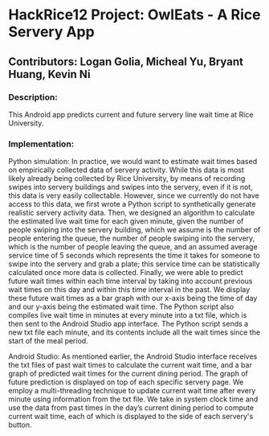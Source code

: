 # HackRice12 Project: OwlEats - A Rice Servery App

## Contributors: Logan Golia, Micheal Yu, Bryant Huang, Kevin Ni

### Description:
This Android app predicts current and future servery line wait time at Rice University.

### Implementation: 
Python simulation: 
In practice, we would want to estimate wait times based on empirically collected data of servery activity. While this data is most likely already being collected by Rice University, by means of recording swipes into servery buildings and swipes into the servery, even if it is not, this data is very easily collectable. However, since we currently do not have access to this data, we first wrote a Python script to synthetically generate realistic servery activity data. Then, we designed an algorithm to calculate the estimated live wait time for each given minute, given the number of people swiping into the servery building, which we assume is the number of people entering the queue, the number of people swiping into the servery, which is the number of people leaving the queue, and an assumed average service time of 5 seconds which represents the time it takes for someone to swipe into the servery and grab a plate; this service time can be statistically calculated once more data is collected. Finally, we were able to predict future wait times within each time interval by taking into account previous wait times on this day and within this time interval in the past. We display these future wait times as a bar graph with our x-axis being the time of day and our y-axis being the estimated wait time. The Python script also compiles live wait time in minutes at every minute into a txt file, which is then sent to the Android Studio app interface. The Python script sends a new txt file each minute, and its contents include all the wait times since the start of the meal period. 

Android Studio:
As mentioned earlier, the Android Studio interface receives the txt files of past wait times to calculate the current wait time, and a bar graph of predicted wait times for the current dining period. The graph of future prediction is displayed on top of each specific servery page. We employ a multi-threading technique to update current wait time after every minute using information from the txt file. We take in system clock time and use the data from past times in the day’s current dining period to compute current wait time, each of which is displayed to the side of each servery's button. 
